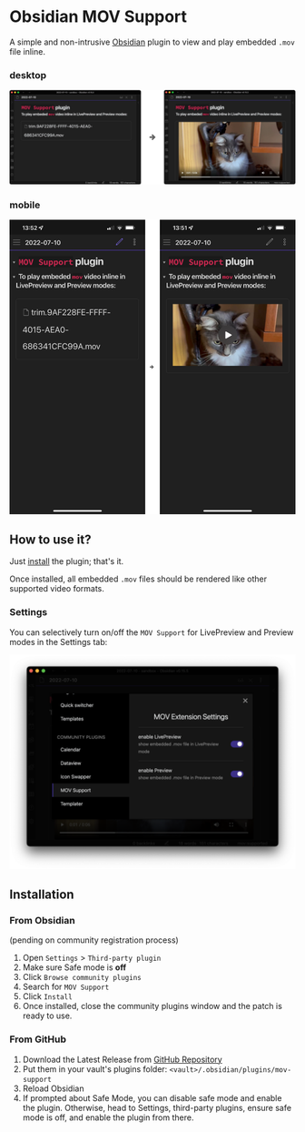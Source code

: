 # Obsidian MOV Support 

A simple and non-intrusive [Obsidian](https://obsidian.md/) plugin to view and play embedded `.mov` file inline. 

### desktop
![demo-desktop](media/demo-desktop.png)

### mobile
![demo-mobile](media/demo-mobile.png)

## How to use it?

Just [install](#installation) the plugin; that's it. 

Once installed, all embedded `.mov` files should be rendered like other supported video formats. 

### Settings
You can selectively turn on/off the `MOV Support` for LivePreview and Preview modes in the Settings tab:

![settings](media/settings.png)

## Installation
### From Obsidian
(pending on community registration process)

1. Open `Settings` > `Third-party plugin`
2. Make sure Safe mode is **off**
3. Click `Browse community plugins`
4. Search for `MOV Support` 
5. Click `Install`
6. Once installed, close the community plugins window and the patch is ready to use.

### From GitHub

1. Download the Latest Release from [GitHub Repository](https://github.com/connectdotz/obsidian-mov-support/releases)
2. Put them in your vault's plugins folder: `<vault>/.obsidian/plugins/mov-support`
3. Reload Obsidian
4. If prompted about Safe Mode, you can disable safe mode and enable the plugin. Otherwise, head to Settings, third-party plugins, ensure safe mode is off, and enable the plugin from there.

